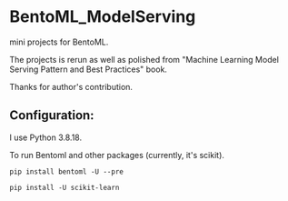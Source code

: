 # BentoML_ModelServing

mini projects for BentoML.

The projects is rerun as well as polished from "Machine Learning Model Serving Pattern and Best Practices" book.

Thanks for author's contribution.

## Configuration:

I use Python 3.8.18.

To run Bentoml and other packages (currently, it's scikit).

```
pip install bentoml -U --pre

pip install -U scikit-learn
```
